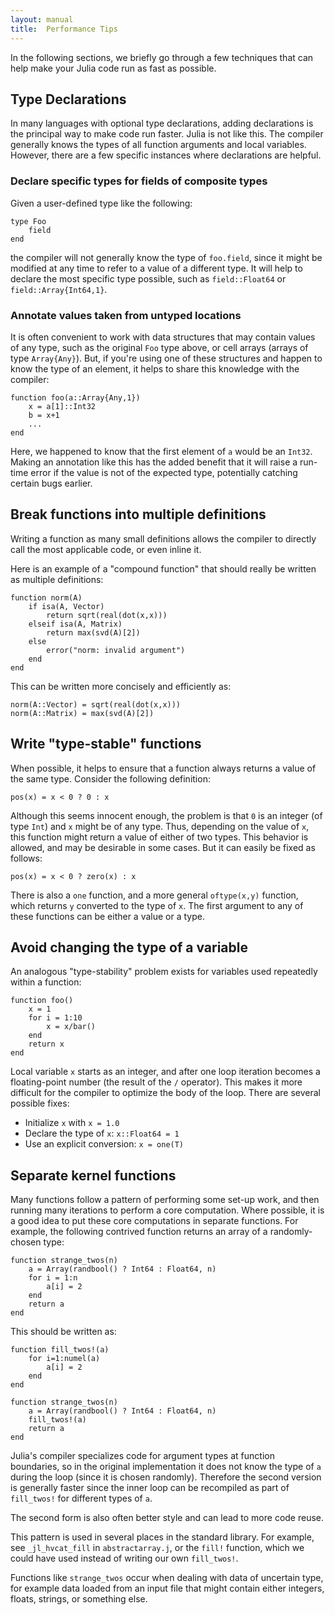 ```yaml
---
layout: manual
title:  Performance Tips
---
```


In the following sections, we briefly go through a few techniques that can help make your Julia code run as fast as possible.

## Type Declarations

In many languages with optional type declarations, adding declarations is the principal way to make code run faster. Julia is not like this. The compiler generally knows the types of all function arguments and local variables. However, there are a few specific instances where declarations are helpful.

### Declare specific types for fields of composite types

Given a user-defined type like the following:

    type Foo
        field
    end

the compiler will not generally know the type of `foo.field`, since it might be modified at any time to refer to a value of a different type. It will help to declare the most specific type possible, such as `field::Float64` or `field::Array{Int64,1}`.

### Annotate values taken from untyped locations

It is often convenient to work with data structures that may contain values of any type, such as the original `Foo` type above, or cell arrays (arrays of type `Array{Any}`). But, if you're using one of these structures and happen to know the type of an element, it helps to share this knowledge with the compiler:

    function foo(a::Array{Any,1})
        x = a[1]::Int32
        b = x+1
        ...
    end

Here, we happened to know that the first element of `a` would be an `Int32`. Making an annotation like this has the added benefit that it will raise a run-time error if the value is not of the expected type, potentially catching certain bugs earlier.

## Break functions into multiple definitions

Writing a function as many small definitions allows the compiler to directly call the most applicable code, or even inline it.

Here is an example of a "compound function" that should really be written as multiple definitions:

    function norm(A)
        if isa(A, Vector)
            return sqrt(real(dot(x,x)))
        elseif isa(A, Matrix)
            return max(svd(A)[2])
        else
            error("norm: invalid argument")
        end
    end

This can be written more concisely and efficiently as:

    norm(A::Vector) = sqrt(real(dot(x,x)))
    norm(A::Matrix) = max(svd(A)[2])

## Write "type-stable" functions

When possible, it helps to ensure that a function always returns a value of the same type. Consider the following definition:

    pos(x) = x < 0 ? 0 : x

Although this seems innocent enough, the problem is that `0` is an integer (of type `Int`) and `x` might be of any type. Thus, depending on the value of `x`, this function might return a value of either of two types. This behavior is allowed, and may be desirable in some cases. But it can easily be fixed as follows:

    pos(x) = x < 0 ? zero(x) : x

There is also a `one` function, and a more general `oftype(x,y)` function, which returns `y` converted to the type of `x`. The first argument to any of these functions can be either a value or a type.

## Avoid changing the type of a variable

An analogous "type-stability" problem exists for variables used repeatedly within a function:

    function foo()
        x = 1
        for i = 1:10
            x = x/bar()
        end
        return x
    end

Local variable `x` starts as an integer, and after one loop iteration becomes a floating-point number (the result of the `/` operator). This makes it more difficult for the compiler to optimize the body of the loop. There are several possible fixes:

- Initialize `x` with `x = 1.0`
- Declare the type of `x`: `x::Float64 = 1`
- Use an explicit conversion: `x = one(T)`

## Separate kernel functions

Many functions follow a pattern of performing some set-up work, and then running many iterations to perform a core computation. Where possible, it is a good idea to put these core computations in separate functions. For example, the following contrived function returns an array of a randomly-chosen type:

    function strange_twos(n)
        a = Array(randbool() ? Int64 : Float64, n)
        for i = 1:n
            a[i] = 2
        end
        return a
    end

This should be written as:

    function fill_twos!(a)
        for i=1:numel(a)
            a[i] = 2
        end
    end

    function strange_twos(n)
        a = Array(randbool() ? Int64 : Float64, n)
        fill_twos!(a)
        return a
    end

Julia's compiler specializes code for argument types at function boundaries, so in the original implementation it does not know the type of `a` during the loop (since it is chosen randomly). Therefore the second version is generally faster since the inner loop can be recompiled as part of `fill_twos!` for different types of `a`.

The second form is also often better style and can lead to more code reuse.

This pattern is used in several places in the standard library. For example, see `_jl_hvcat_fill` in `abstractarray.j`, or the `fill!` function, which we could have used instead of writing our own `fill_twos!`.

Functions like `strange_twos` occur when dealing with data of uncertain type, for example data loaded from an input file that might contain either integers, floats, strings, or something else.
